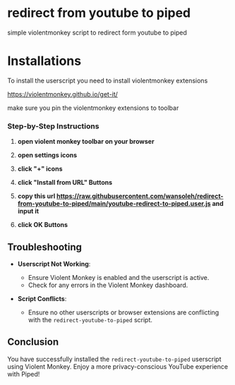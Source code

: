 # redirect from youtube to piped

simple violentmonkey script to redirect form youtube to piped

# Installations 

To install the userscript you need to install violentmonkey extensions 

https://violentmonkey.github.io/get-it/

make sure you pin the violentmonkey extensions to toolbar

### Step-by-Step Instructions

1. **open violent monkey toolbar on your browser**

2. **open settings icons**

3. **click "+" icons**

4. **click "Install from URL" Buttons**

5. **copy this url https://raw.githubusercontent.com/wansoleh/redirect-from-youtube-to-piped/main/youtube-redirect-to-piped.user.js and input it**

6. **click OK Buttons**  

## Troubleshooting

- **Userscript Not Working**:
  - Ensure Violent Monkey is enabled and the userscript is active.
  - Check for any errors in the Violent Monkey dashboard.

- **Script Conflicts**:
  - Ensure no other userscripts or browser extensions are conflicting with the `redirect-youtube-to-piped` script.

## Conclusion
You have successfully installed the `redirect-youtube-to-piped` userscript using Violent Monkey. Enjoy a more privacy-conscious YouTube experience with Piped!

